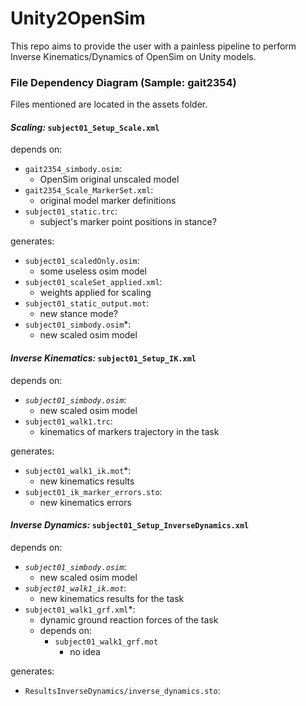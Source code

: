 # Unity2OpenSim

This repo aims to provide the user with a painless pipeline to perform Inverse Kinematics/Dynamics of OpenSim on Unity models. 

### File Dependency Diagram (Sample: gait2354)
Files mentioned are located in the assets folder.
                                        
#### *Scaling:* `subject01_Setup_Scale.xml`

depends on: 
* `gait2354_simbody.osim`:
    - OpenSim original unscaled model
* `gait2354_Scale_MarkerSet.xml`:
    - original model marker definitions
* `subject01_static.trc`:
    - subject's marker point positions in stance? 

generates:
* `subject01_scaledOnly.osim`:
    - some useless osim model
* `subject01_scaleSet_applied.xml`:
    - weights applied for scaling
* `subject01_static_output.mot`:
    - new stance mode?
* `subject01_simbody.osim`*:
    - new scaled osim model

#### *Inverse Kinematics:* `subject01_Setup_IK.xml`

depends on:
* *`subject01_simbody.osim`*:
    - new scaled osim model
* `subject01_walk1.trc`:
    - kinematics of markers trajectory in the task

generates:
* `subject01_walk1_ik.mot`*:
    - new kinematics results
* `subject01_ik_marker_errors.sto`:
    - new kinematics errors

#### *Inverse Dynamics:* `subject01_Setup_InverseDynamics.xml`

depends on:
* *`subject01_simbody.osim`*:
    - new scaled osim model
* *`subject01_walk1_ik.mot`*:
    - new kinematics results for the task
* `subject01_walk1_grf.xml`*:
    - dynamic ground reaction forces of the task
    - depends on:
        - `subject01_walk1_grf.mot`
            - no idea
        
generates:
* `ResultsInverseDynamics/inverse_dynamics.sto`:
